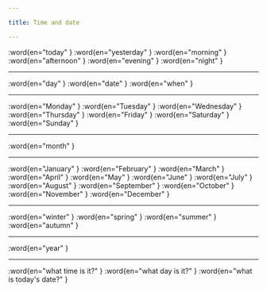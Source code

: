 ```yaml
---

title: Time and date

---
```


:word{en="today" }
:word{en="yesterday" }
:word{en="morning" }
:word{en="afternoon" }
:word{en="evening" }
:word{en="night" }

--------------------------------------------------

:word{en="day" }
:word{en="date" }
:word{en="when" }

--------------------------------------------------

:word{en="Monday" }
:word{en="Tuesday" }
:word{en="Wednesday" }
:word{en="Thursday" }
:word{en="Friday" }
:word{en="Saturday" }
:word{en="Sunday" }

--------------------------------------------------

:word{en="month" }

--------------------------------------------------

:word{en="January" }
:word{en="February" }
:word{en="March" }
:word{en="April" }
:word{en="May" }
:word{en="June" }
:word{en="July" }
:word{en="August" }
:word{en="September" }
:word{en="October" }
:word{en="November" }
:word{en="December" }

--------------------------------------------------

:word{en="winter" }
:word{en="spring" }
:word{en="summer" }
:word{en="autumn" }

--------------------------------------------------

:word{en="year" }

--------------------------------------------------

:word{en="what time is it?" }
:word{en="what day is it?" }
:word{en="what is today's date?" }
